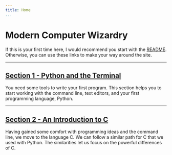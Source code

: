 ```yaml
---
title: Home
...
```


# Modern Computer Wizardry

If this is your first time here, I would recommend you start with the
[README](README.html). Otherwise, you can use these links to make your way
around the site.

<hr>

## [Section 1 - Python and the Terminal](Section1/index.html)

You need some tools to write your first program. This section helps you to start
working with the command line, text editors, and your first programming
language, Python.

<hr>

## [Section 2 - An Introduction to C](Section2/index.html)

Having gained some comfort with programming ideas and the command line, we move
to the language C. We can follow a similar path for C that we used with Python.
The similarities let us focus on the powerful differences of C.
